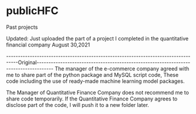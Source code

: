 # publicHFC
Past projects

Updated: 
Just uploaded the part of a project I completed in the quantitative financial company
August 30,2021


-----------------------------------------------------------------------------------Original-------------------------------------------------------------------------------------
The manager of the e-commerce company agreed with me to share part of the python package and MySQL script code, These code including the use of ready-made machine learning model packages.

The Manager of Quantitative Finance Company does not recommend me to share code temporarily. 
If the Quantitative Finance Company agrees to disclose part of the code, I will push it to a new folder later.
